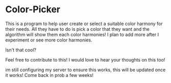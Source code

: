 # Color-Picker

This is a program to help user create or select a suitable color harmony for their needs. All they have to do is pick a color that they want and the algorithm will show them each color harmonies! I plan to add more after I experiment or see more color harmonies.

Isn't that cool? 

Feel free to contribute to this! I would love to hear your thoughts on this too! 

im still configuring my server to ensure this works, this will be updated once it works! Come back in prob a few weeks!
